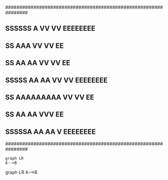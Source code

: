 <!DOCTYPE html>
<html lang="en">
   <head>
	 <script src="https://cdnjs.cloudflare.com/ajax/libs/mermaid/8.0.0/mermaid.min.js"></script>
    </head>
	 
<body>

################################################################
##          SSSSSS        A    VV         VV EEEEEEEE         ## 
##         SS            AAA    VV       VV  EE               ##
##         SS           AA AA    VV     VV   EE               ##
##          SSSSS      AA   AA    VV   VV    EEEEEEEE         ##
##              SS    AAAAAAAAA    VV VV     EE               ##
##              SS   AA       AA    VVV      EE               ##
##         SSSSSA   AA         AA    V       EEEEEEEE         ##
################################################################

 <pre><code class="language-mermaid">graph LR
A--&gt;B
</code></pre>

<div class="mermaid">graph LR
A--&gt;B
</div>
	
</body>
<script>
var config = {
    startOnLoad:true,
    theme: 'forest',
    flowchart:{
            useMaxWidth:false,
            htmlLabels:true
        }
};
mermaid.initialize(config);
window.mermaid.init(undefined, document.querySelectorAll('.language-mermaid'));
</script>

</html>
